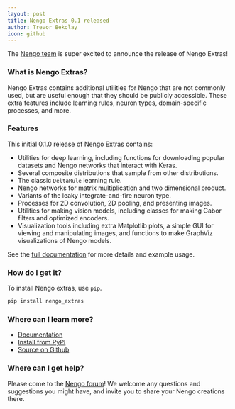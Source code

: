 ```yaml
---
layout: post
title: Nengo Extras 0.1 released
author: Trevor Bekolay
icon: github
---
```


The [Nengo team](https://www.nengo.ai/people.html)
is super excited to announce the release of Nengo Extras!

### What is Nengo Extras?

Nengo Extras contains additional utilities for Nengo
that are not commonly used,
but are useful enough
that they should be publicly accessible.
These extra features include learning rules,
neuron types, domain-specific processes, and more.

### Features

This initial 0.1.0 release of Nengo Extras contains:

- Utilities for deep learning, including functions for
  downloading popular datasets and Nengo networks that
  interact with Keras.
- Several composite distributions
  that sample from other distributions.
- The classic ``DeltaRule`` learning rule.
- Nengo networks for matrix multiplication
  and two dimensional product.
- Variants of the leaky integrate-and-fire neuron type.
- Processes for 2D convolution, 2D pooling,
  and presenting images.
- Utilities for making vision models,
  including classes for making Gabor filters
  and optimized encoders.
- Visualization tools including extra Matplotlib plots,
  a simple GUI for viewing and manipulating images,
  and functions to make GraphViz visualizations of Nengo models.

See the [full documentation](https://www.nengo.ai/nengo_extras/)
for more details and example usage.

### How do I get it?

To install Nengo extras, use `pip`.

```bash
pip install nengo_extras
```

### Where can I learn more?

- [Documentation](https://www.nengo.ai/nengo_extras/)
- [Install from PyPI](https://pypi.python.org/pypi/nengo_extras)
- [Source on Github](https://github.com/nengo/nengo_extras)

### Where can I get help?

Please come to the [Nengo forum](https://forum.nengo.ai/)!
We welcome any questions and suggestions you might have,
and invite you to share your Nengo creations there.
